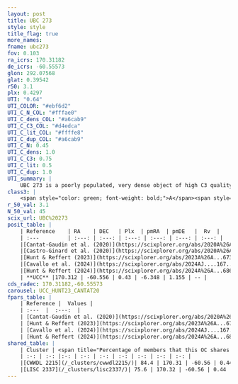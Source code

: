 ```yaml
---
layout: post
title: UBC 273
style: style
title_flag: true
more_names: 
fname: ubc273
fov: 0.103
ra_icrs: 170.31182
de_icrs: -60.55573
glon: 292.07568
glat: 0.39542
r50: 3.1
plx: 0.4297
UTI: "0.64"
UTI_COLOR: "#ebf6d2"
UTI_C_N_COL: "#fffae0"
UTI_C_dens_COL: "#a6cab9"
UTI_C_C3_COL: "#d4edca"
UTI_C_lit_COL: "#ffffe8"
UTI_C_dup_COL: "#a6cab9"
UTI_C_N: 0.45
UTI_C_dens: 1.0
UTI_C_C3: 0.75
UTI_C_lit: 0.5
UTI_C_dup: 1.0
UTI_summary: |
    UBC 273 is a poorly populated, very dense object of high C3 quality. It is moderately studied in the literature. This object shares a large percentage of members with 2 later reported entries.
class3: |
    <span style="color: green; font-weight: bold;">A</span><span style="color: #FFC300; font-weight: bold;">B</span>
r_50_val: 3.1
N_50_val: 45
scix_url: UBC%20273
posit_table: |
    | Reference    | RA    | DEC   | Plx  | pmRA  | pmDE   |  Rv  |
    | :---         | :---: | :---: | :---: | :---: | :---: | :---: |
    |[Cantat-Gaudin et al. (2020)](https://scixplorer.org/abs/2020A%26A...640A...1C) | 170.302 | -60.568 | 0.428 | -6.328 | 1.131 | -- |
    |[Castro-Ginard et al. (2020)](https://scixplorer.org/abs/2020A%26A...635A..45C) | 170.309 | -60.565 | 0.43 | -6.314 | 1.148 | -- |
    |[Hunt & Reffert (2023)](https://scixplorer.org/abs/2023A%26A...673A.114H) | 170.317 | -60.565 | 0.426 | -6.339 | 1.206 | -- |
    |[Cavallo et al. (2024)](https://scixplorer.org/abs/2024AJ....167...12C) | 170.303 | -60.563 | 0.427 | -- | -- | -- |
    |[Hunt & Reffert (2024)](https://scixplorer.org/abs/2024A%26A...686A..42H) | 170.317 | -60.565 | 0.426 | -6.339 | 1.206 | -- |
    | **UCC** |170.312 | -60.556 | 0.43 | -6.348 | 1.155 | -- | 
cds_radec: 170.31182,-60.55573
carousel: UCC_HUNT23_CANTAT20
fpars_table: |
    | Reference |  Values |
    | :---  |  :---:  |
    | [Cantat-Gaudin et al. (2020)](https://scixplorer.org/abs/2020A%26A...640A...1C) | `AVNN=0.73, DMNN=11.71, AgeNN=7.66` |
    | [Hunt & Reffert (2023)](https://scixplorer.org/abs/2023A%26A...673A.114H) | `AV50=1.174, diffAV50=0.885, MOD50=11.69, logAge50=7.698` |
    | [Cavallo et al. (2024)](https://scixplorer.org/abs/2024AJ....167...12C) | `AV50=0.51, dMod50=11.28, logAge50=8.59, [Fe/H]50=0.24` |
    | [Hunt & Reffert (2024)](https://scixplorer.org/abs/2024A%26A...686A..42H) | `MassJ=390.946` |
shared_table: |
    | Cluster | <span title="Percentage of members that this OC shares with the ones listed">%</span>   | RA   | DEC   | Plx   | pmRA  | pmDE  | Rv | UTI |
    | :-: | :-: |:-: | :-: | :-: | :-: | :-: | :-: | :-: |
    |[CWWDL 2215](/_clusters/cwwdl2215/)| 84.4 | 170.31 | -60.56 | 0.44 | -6.34 | 1.19 | 1.71 |0.05 |
    |[LISC 2337](/_clusters/lisc2337/)| 75.6 | 170.32 | -60.56 | 0.44 | -6.35 | 1.2 | -3.78 |0.14 |
---
```

